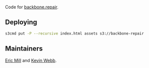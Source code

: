 Code for [backbone.repair](https://backbone.repair).

## Deploying

```bash
s3cmd put -P --recursive index.html assets s3://backbone-repair
```

## Maintainers

[Eric Mill](https://twitter.com/konklone) and [Kevin Webb](https://twitter.com/kvnweb).
